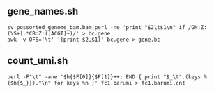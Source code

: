 ## gene_names.sh
```
sv possorted_genome_bam.bam|perl -ne 'print "$2\t$1\n" if /GN:Z:(\S+).*CB:Z:([ACGT]+)/' > bc.gene
awk -v OFS='\t' '{print $2,$1}' bc.gene > gene.bc
```
## count_umi.sh
```
perl -F"\t" -ane '$h{$F[0]}{$F[1]}++; END { print "$_\t".(keys %{$h{$_}})."\n" for keys %h }' fc1.barumi > fc1.barumi.cnt
```
